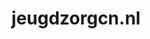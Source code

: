 ---
layout: post
title:  "jeugdzorgcn.nl"
internal_url:  "/dutchgov/jeugdzorgcn.nl.html"
categories: dutchgov
---